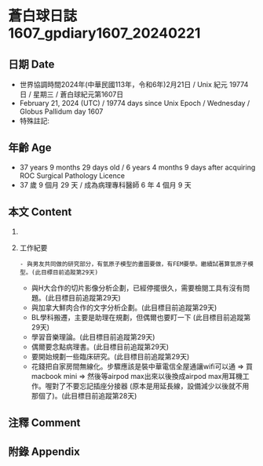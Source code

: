 [_metadata_:encoding]: - "utf-8"
[_metadata_:language]: - "zh-Hant-TW"
[_metadata_:fileformat]: - "markdown"
[_metadata_:MIME_type]: - "text/plain"
[_metadata_:markdown_version]: - "commonmark version 0.30"
[_metadata_:markdown_spec]: - "https://spec.commonmark.org/0.30/"

# 蒼白球日誌1607_gpdiary1607_20240221 #

## 日期 Date ##

* 世界協調時間2024年(中華民國113年，令和6年)2月21日 / Unix 紀元 19774 日 / 星期三 / 蒼白球紀元第1607日
* February 21, 2024 (UTC) / 19774 days since Unix Epoch / Wednesday / Globus Pallidum day 1607
* 特殊註記:

## 年齡 Age ##

* 37 years 9 months 29 days old / 6 years 4 months 9 days after acquiring ROC Surgical Pathology Licence
* 37 歲 9 個月 29 天 / 成為病理專科醫師 6 年 4 個月 9 天

## 本文 Content ##

1. 

    
2. 工作紀要

       - 與男友共同做的研究部分，有氫原子模型的畫圖要做，有FEM要學。繼續試著算氫原子模型。(此目標目前追蹤第29天)
   - 與H大合作的切片影像分析企劃，已經停擺很久，需要檢閱工具有沒有問題。(此目標目前追蹤第29天)
   - 與加拿大鮮肉合作的文字分析企劃。(此目標目前追蹤第29天)
   - BL學科搬遷，主要是助理在規劃，但偶爾也要盯一下 (此目標目前追蹤第29天)
   - 學習音樂理論。(此目標目前追蹤第29天)
   - 偶爾要念點病理書。(此目標目前追蹤第29天)
   - 要開始規劃一些臨床研究。(此目標目前追蹤第29天)
   - 花錢把自家房間無線化。步驟應該是裝中華電信全屋通讓wifi可以通 => 買macbook mini => 然後等airpod max出來以後換成airpod max用耳機工作。喔對了不要忘記插座分接器 (原本是用延長線，設備減少以後就不用那個了)。(此目標目前追蹤第28天)


## 注釋 Comment ##


## 附錄 Appendix ##

